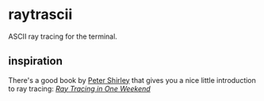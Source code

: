 # raytrascii
ASCII ray tracing for the terminal.

## inspiration
There's a good book by [Peter Shirley](https://github.com/petershirley) that gives you a nice little introduction to ray tracing:
[_Ray Tracing in One Weekend_](https://raytracing.github.io/books/RayTracingInOneWeekend.html)
